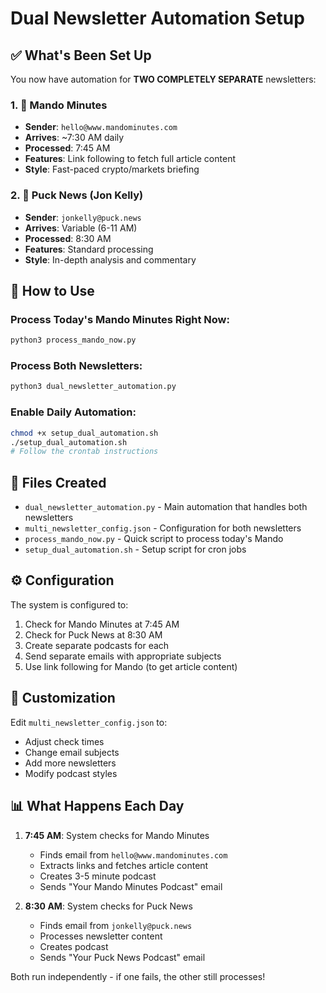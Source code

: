 # Dual Newsletter Automation Setup

## ✅ What's Been Set Up

You now have automation for **TWO COMPLETELY SEPARATE** newsletters:

### 1. 📧 Mando Minutes
- **Sender**: `hello@www.mandominutes.com`
- **Arrives**: ~7:30 AM daily
- **Processed**: 7:45 AM
- **Features**: Link following to fetch full article content
- **Style**: Fast-paced crypto/markets briefing

### 2. 📧 Puck News (Jon Kelly)
- **Sender**: `jonkelly@puck.news`
- **Arrives**: Variable (6-11 AM)
- **Processed**: 8:30 AM
- **Features**: Standard processing
- **Style**: In-depth analysis and commentary

## 🚀 How to Use

### Process Today's Mando Minutes Right Now:
```bash
python3 process_mando_now.py
```

### Process Both Newsletters:
```bash
python3 dual_newsletter_automation.py
```

### Enable Daily Automation:
```bash
chmod +x setup_dual_automation.sh
./setup_dual_automation.sh
# Follow the crontab instructions
```

## 📁 Files Created

- `dual_newsletter_automation.py` - Main automation that handles both newsletters
- `multi_newsletter_config.json` - Configuration for both newsletters
- `process_mando_now.py` - Quick script to process today's Mando
- `setup_dual_automation.sh` - Setup script for cron jobs

## ⚙️ Configuration

The system is configured to:
1. Check for Mando Minutes at 7:45 AM
2. Check for Puck News at 8:30 AM
3. Create separate podcasts for each
4. Send separate emails with appropriate subjects
5. Use link following for Mando (to get article content)

## 🔧 Customization

Edit `multi_newsletter_config.json` to:
- Adjust check times
- Change email subjects
- Add more newsletters
- Modify podcast styles

## 📊 What Happens Each Day

1. **7:45 AM**: System checks for Mando Minutes
   - Finds email from `hello@www.mandominutes.com`
   - Extracts links and fetches article content
   - Creates 3-5 minute podcast
   - Sends "Your Mando Minutes Podcast" email

2. **8:30 AM**: System checks for Puck News
   - Finds email from `jonkelly@puck.news`
   - Processes newsletter content
   - Creates podcast
   - Sends "Your Puck News Podcast" email

Both run independently - if one fails, the other still processes!

